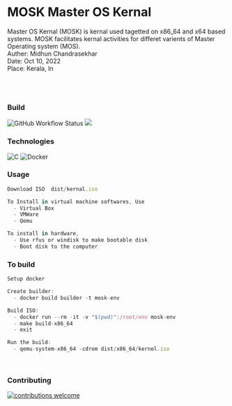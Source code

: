 # MOSK  Master OS Kernal
Master OS Kernal (MOSK) is kernal used tagetted on x86_64 and x64 based systems. MOSK facilitates kernal activities for differet varients of Master Operating system (MOS).
<br>
Auther: Midhun Chandrasekhar
<br>
Date: Oct 10, 2022
<br>
Place: Kerala, In

<br><br>

### Build
![GitHub Workflow Status](https://img.shields.io/github/workflow/status/dwyl/auth_plug/Elixir%20CI?label=build&style=flat-square)
![](https://img.shields.io/badge/Maintained%3F-yes-green.svg)
<br>

### Technologies
![C](https://img.shields.io/badge/C-00599C?style=for-the-badge&logo=c&logoColor=white)
![Docker](https://img.shields.io/badge/docker-%230db7ed.svg?style=for-the-badge&logo=docker&logoColor=white)


### Usage
```javascript
Download ISO  dist/kernal.iso

To Install in virtual machine softwares, Use
  - Virtual Box
  - VMWare
  - Qemu

To install in hardware, 
  - Use rfus or windisk to make bootable disk
  - Boot disk to the computer
```

### To build
```javascript
Setup docker

Create builder: 
  - docker build builder -t mosk-env

Build ISO:
  - docker run --rm -it -v "$(pwd)":/root/env mosk-env
  - make build-x86_64
  - exit

Run the build:
  - qemu-system-x86_64 -cdrom dist/x86_64/kernel.iso
```

<br>

### Contributing 
[![contributions welcome](https://img.shields.io/badge/contributions-welcome-brightgreen.svg?style=flat)](https://github.com/Midhun-Chandrasekhar/OpenLP)


